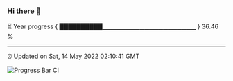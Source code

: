 ### Hi there 👋

⏳ Year progress { ██████████▁▁▁▁▁▁▁▁▁▁▁▁▁▁▁▁▁▁▁▁ } 36.46 %

---

⏰ Updated on Sat, 14 May 2022 02:10:41 GMT

![Progress Bar CI](https://github.com/ZhaoGui/ZhaoGui/workflows/Progress%20Bar%20CI/badge.svg)
